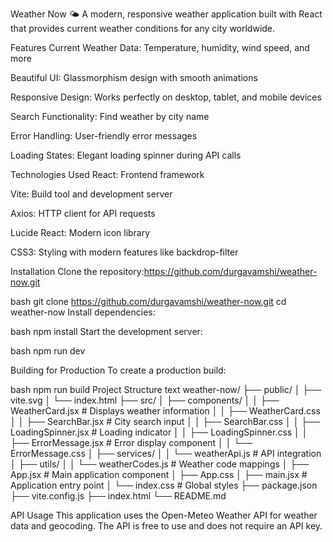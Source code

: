Weather Now 🌤️
A modern, responsive weather application built with React that provides current weather conditions for any city worldwide.

Features
Current Weather Data: Temperature, humidity, wind speed, and more

Beautiful UI: Glassmorphism design with smooth animations

Responsive Design: Works perfectly on desktop, tablet, and mobile devices

Search Functionality: Find weather by city name

Error Handling: User-friendly error messages

Loading States: Elegant loading spinner during API calls

Technologies Used
React: Frontend framework

Vite: Build tool and development server

Axios: HTTP client for API requests

Lucide React: Modern icon library

CSS3: Styling with modern features like backdrop-filter

Installation
Clone the repository:https://github.com/durgavamshi/weather-now.git

bash
git clone https://github.com/durgavamshi/weather-now.git
cd weather-now
Install dependencies:

bash
npm install
Start the development server:

bash
npm run dev


Building for Production
To create a production build:

bash
npm run build
Project Structure
text
weather-now/
├── public/
│   ├── vite.svg
│   └── index.html
├── src/
│   ├── components/
│   │   ├── WeatherCard.jsx          # Displays weather information
│   │   ├── WeatherCard.css
│   │   ├── SearchBar.jsx            # City search input
│   │   ├── SearchBar.css
│   │   ├── LoadingSpinner.jsx       # Loading indicator
│   │   ├── LoadingSpinner.css
│   │   ├── ErrorMessage.jsx         # Error display component
│   │   └── ErrorMessage.css
│   ├── services/
│   │   └── weatherApi.js            # API integration
│   ├── utils/
│   │   └── weatherCodes.js          # Weather code mappings
│   ├── App.jsx                      # Main application component
│   ├── App.css
│   ├── main.jsx                     # Application entry point
│   └── index.css                    # Global styles
├── package.json
├── vite.config.js
├── index.html
└── README.md




API Usage
This application uses the Open-Meteo Weather API for weather data and geocoding. The API is free to use and does not require an API key.
